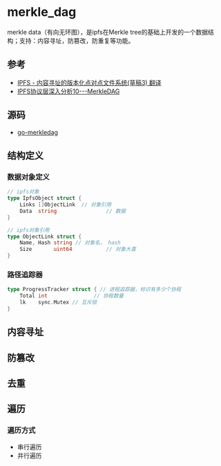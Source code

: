 # merkle_dag



merkle data（有向无环图），是ipfs在Merkle tree的基础上开发的一个数据结构；支持：内容寻址，防篡改，防重复等功能。



## 参考

- [IPFS - 内容寻址的版本化点对点文件系统(草稿3) 翻译](https://www.jianshu.com/p/24f989ec2aab)
- [IPFS协议层深入分析10---MerkleDAG](https://www.jianshu.com/p/26f2d5282552)



## 源码

- [go-merkledag](https://github.com/hanjingo/go-merkledag/tree/he)



## 结构定义

### 数据对象定义

```go
// ipfs对象
type IpfsObject struct {
	Links []ObjectLink  // 对象引用
	Data  string				// 数据
}

// ipfs对象引用
type ObjectLink struct {
	Name, Hash string // 对象名， hash
	Size       uint64			// 对象大喜
}
```

### 路径追踪器

```go
type ProgressTracker struct { // 进程追踪器，标识有多少个协程
	Total int 				// 协程数量
	lk    sync.Mutex // 互斥锁
}
```



## 内容寻址



## 防篡改



## 去重







## 遍历

### 遍历方式

- 串行遍历
- 并行遍历

